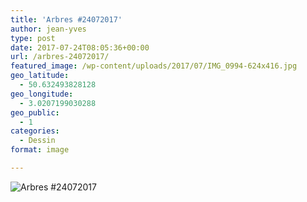 ```yaml
---
title: 'Arbres #24072017'
author: jean-yves
type: post
date: 2017-07-24T08:05:36+00:00
url: /arbres-24072017/
featured_image: /wp-content/uploads/2017/07/IMG_0994-624x416.jpg
geo_latitude:
  - 50.632493828128
geo_longitude:
  - 3.0207199030288
geo_public:
  - 1
categories:
  - Dessin
format: image

---
```

![Arbres #24072017](./IMG_0994.jpg)